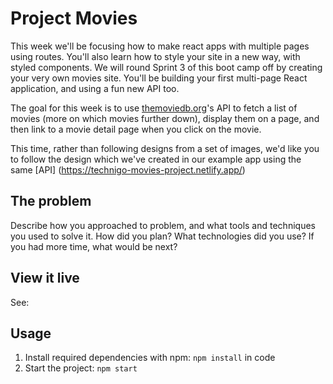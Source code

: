 # Project Movies

This week we'll be focusing how to make react apps with multiple pages using routes. You'll also learn how to style your site in a new way, with styled components. 
We will round Sprint 3 of this boot camp off by creating your very own movies site. You'll be building your first multi-page React application, and using a fun new API too. 

The goal for this week is to use [themoviedb.org](http://themoviedb.org/)'s API to fetch a list of movies (more on which movies further down), display them on a page, and then link to a movie detail page when you click on the movie.

This time, rather than following designs from a set of images, we'd like you to follow the design which we've created in our example app using the same [API] (https://technigo-movies-project.netlify.app/)

## The problem

Describe how you approached to problem, and what tools and techniques you used to solve it. How did you plan? What technologies did you use? If you had more time, what would be next?

## View it live

See: 

## Usage

1. Install required dependencies with npm: `npm install` in code
2. Start the project: `npm start`
